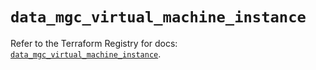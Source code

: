 # `data_mgc_virtual_machine_instance`

Refer to the Terraform Registry for docs: [`data_mgc_virtual_machine_instance`](https://registry.terraform.io/providers/magalucloud/mgc/0.39.0/docs/data-sources/virtual_machine_instance).
